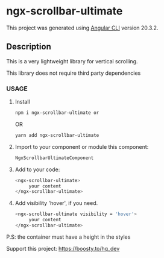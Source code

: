 # ngx-scrollbar-ultimate

This project was generated using [Angular CLI](https://github.com/angular/angular-cli) version 20.3.2.

## Description

This is a very lightweight library for vertical scrolling. 

This library does not require third party dependencies

### USAGE

1. Install

   ```bash
   npm i ngx-scrollbar-ultimate or 
   ```
   OR

   ```bash
   yarn add ngx-scrollbar-ultimate
   ```

2. Import to your component or module this component:

   ```bash
   NgxScrollbarUltimateComponent
   ```
   
3. Add to your code:

   ```bash
   <ngx-scrollbar-ultimate>
        your content
   </ngx-scrollbar-ultimate>
   ```
4. Add visibility 'hover', if you need.

   ```bash
   <ngx-scrollbar-ultimate visibility = 'hover'>
        your content
   </ngx-scrollbar-ultimate>
   ```
P.S: the container must have a height in the styles

Support this project: https://boosty.to/hq_dev
